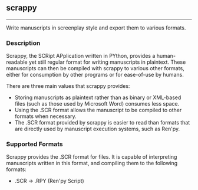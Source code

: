 ## scrappy
----------
Write manuscripts in screenplay style and export them to various formats.

### Description
Scrappy, the SCRipt APplication written in PYthon, provides a human-readable yet
still regular format for writing manuscripts in plaintext. These manuscripts can
then be compiled with scrappy to various other formats, either for consumption
by other programs or for ease-of-use by humans.

There are three main values that scrappy provides:
* Storing manuscripts as plaintext rather than as binary or XML-based files
(such as those used by Microsoft Word) consumes less space.
* Using the .SCR format allows the manuscript to be compiled to other formats
when necessary.
* The .SCR format provided by scrappy is easier to read than formats that are
directly used by manuscript execution systems, such as Ren'py.

### Supported Formats
Scrappy provides the .SCR format for files. It is capable of interpreting
manuscripts written in this format, and compiling them to the following formats:
* .SCR -> .RPY (Ren'py Script)